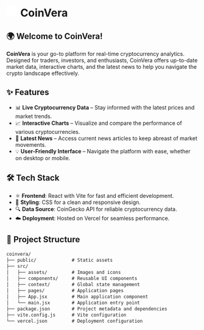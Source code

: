 # <img src='public/logo.png' alt='CoinVera Logo' width='30' height='30'> CoinVera
 
## 🌍 Welcome to CoinVera!

**CoinVera** is your go-to platform for real-time cryptocurrency analytics. Designed for traders, investors, and enthusiasts, CoinVera offers up-to-date market data, interactive charts, and the latest news to help you navigate the crypto landscape effectively.

## ✨ Features

- 📊 **Live Cryptocurrency Data** – Stay informed with the latest prices and market trends.
- 📈 **Interactive Charts** – Visualize and compare the performance of various cryptocurrencies.
- 📰 **Latest News** – Access current news articles to keep abreast of market movements.
- 💡 **User-Friendly Interface** – Navigate the platform with ease, whether on desktop or mobile.

## 🛠️ Tech Stack

- ⚛️ **Frontend**: React with Vite for fast and efficient development.
- 🎨 **Styling**: CSS for a clean and responsive design.
- 🔍 **Data Source**: CoinGecko API for reliable cryptocurrency data.
- ☁️ **Deployment**: Hosted on Vercel for seamless performance.

## 📂 Project Structure

```
coinvera/
├── public/             # Static assets
├── src/
│   ├── assets/         # Images and icons
│   ├── components/     # Reusable UI components
│   ├── context/        # Global state management
│   ├── pages/          # Application pages
│   ├── App.jsx         # Main application component
│   └── main.jsx        # Application entry point
├── package.json        # Project metadata and dependencies
├── vite.config.js      # Vite configuration
└── vercel.json         # Deployment configuration
```



